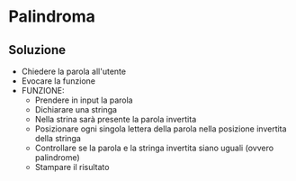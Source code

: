 # Palindroma

## Soluzione
- Chiedere la parola all'utente
- Evocare la funzione
- FUNZIONE:
    - Prendere in input la parola
    - Dichiarare una stringa
    - Nella strina sarà presente la parola invertita
    - Posizionare ogni singola lettera della parola nella posizione invertita della stringa
    - Controllare se la parola e la stringa invertita siano uguali (ovvero palindrome)
    - Stampare il risultato
